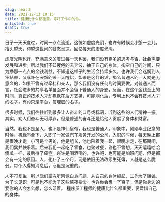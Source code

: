 ```yaml
---
slug: health
date: 2021-12-13 10:15
title: 健康比什么都重要，呼吁工作中的你。
unlisted: true
draft: true
---
```


日子一天天度过，时间一点点流逝，这恍如虚度光阴，也许有时候会小憩一会儿，抬头望天，仰望这世间的世态炎凉，回忆每天的虚度光阴。

虚度光阴也好，充满意义的度过每一天也罢，我们没有更多的思考与否，社会需要发展和进步，所以我们不知疲倦的去奔波，抽干自己的身体，掏空自己的时间，只为挣那一点点的金钱利益，不知道这样子的生活会持续多久，也许我们会迷惘到人生结束，又或许在突然的某一天醒悟，如果是这样的话，那么普通人的一天就是无意义的，如果不曾有过牵挂和亲人，那么我们没有任何的时间要做。对普通人而言，社会进步的共享名单里面并不会留下普通人的身影，反而，在这个金钱至上的时间，真正的技术人才却默默在后方支持，可能羽化后，专利上也不会有技术人才的名字，有的只是平台，管理层的名字。

很多时候，我们往往听到很多让人奋斗的口号或标语，听到这些的人们精神一振。其实，劝人们奋斗无可厚非，但是普通的奋斗还是给他人贡献了身体和财富。

当然，我也不是圣人，也不是神仙皇帝，我也是普通人。印象中，刚刚毕业纪念的时候，机缘巧合下，入职了一家做汽车服务开发的公司，入职的时候，每天晚上都是很晚才走，小可是个男的，他是组长，他也陪着我一起，很晚才走，在那期间，我们累并快乐着。后来我们一起吃了零食，也聚过餐，谁也不曾想，天天嘻嘻哈哈傻瓜一样，最后得了癌症。兴许是喝酒喝的，也许吧，也可能是加班问题，但是都会有一定的原因。人，化疗了三个月，可是依旧无法改写生死簿，人就是这么脆弱。每个人得知消息后，心里是沉重的。

人不可复生，所以我们要有所察觉自身问题。从自己的身体抓起，工作为了赚钱，为了长见识，可是也不能为了这些熬夜拼命。也许你会想一了百了，但是你身边的爱你的人会怎么想，怎么活着。
程序员工程师的健康比什么都重要，要爱惜自己的身体。
